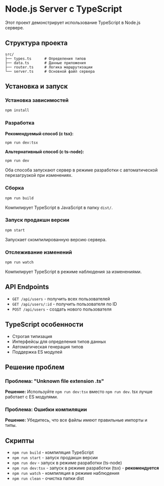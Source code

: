 # Node.js Server с TypeScript

Этот проект демонстрирует использование TypeScript в Node.js сервере.

## Структура проекта

```
src/
├── types.ts      # Определения типов
├── data.ts       # Данные приложения
├── router.ts     # Логика маршрутизации
└── server.ts     # Основной файл сервера
```

## Установка и запуск

### Установка зависимостей
```bash
npm install
```

### Разработка

**Рекомендуемый способ (с tsx):**
```bash
npm run dev:tsx
```

**Альтернативный способ (с ts-node):**
```bash
npm run dev
```

Оба способа запускают сервер в режиме разработки с автоматической перезагрузкой при изменениях.

### Сборка
```bash
npm run build
```
Компилирует TypeScript в JavaScript в папку `dist/`.

### Запуск продакшн версии
```bash
npm start
```
Запускает скомпилированную версию сервера.

### Отслеживание изменений
```bash
npm run watch
```
Компилирует TypeScript в режиме наблюдения за изменениями.

## API Endpoints

- `GET /api/users` - получить всех пользователей
- `GET /api/users/:id` - получить пользователя по ID
- `POST /api/users` - создать нового пользователя

## TypeScript особенности

- Строгая типизация
- Интерфейсы для определения типов данных
- Автоматическая генерация типов
- Поддержка ES модулей

## Решение проблем

### Проблема: "Unknown file extension .ts"
**Решение:** Используйте `npm run dev:tsx` вместо `npm run dev`. tsx лучше работает с ES модулями.

### Проблема: Ошибки компиляции
**Решение:** Убедитесь, что все файлы имеют правильные импорты и типы.

## Скрипты

- `npm run build` - компиляция TypeScript
- `npm run start` - запуск продакшн версии
- `npm run dev` - запуск в режиме разработки (ts-node)
- `npm run dev:tsx` - запуск в режиме разработки (tsx) - **рекомендуется**
- `npm run watch` - компиляция в режиме наблюдения
- `npm run clean` - очистка папки dist 